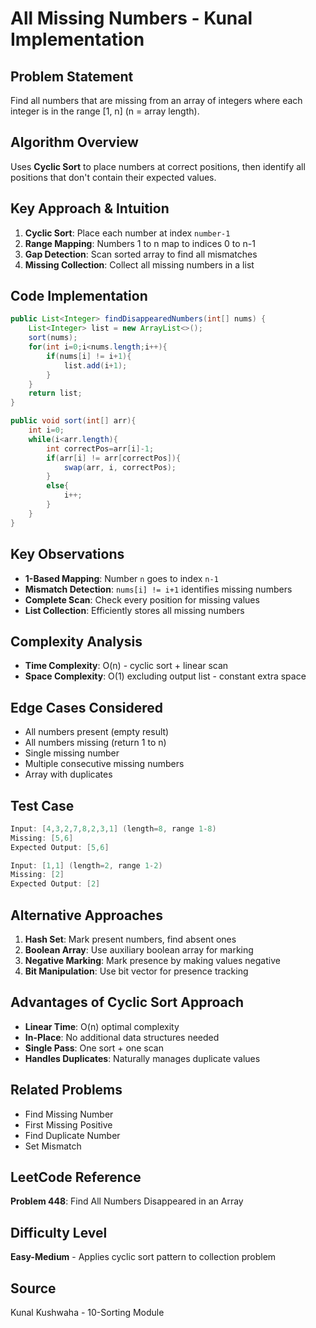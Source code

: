 # All Missing Numbers - Kunal Implementation

## Problem Statement
Find all numbers that are missing from an array of integers where each integer is in the range [1, n] (n = array length).

## Algorithm Overview
Uses **Cyclic Sort** to place numbers at correct positions, then identify all positions that don't contain their expected values.

## Key Approach & Intuition
1. **Cyclic Sort**: Place each number at index `number-1`
2. **Range Mapping**: Numbers 1 to n map to indices 0 to n-1
3. **Gap Detection**: Scan sorted array to find all mismatches
4. **Missing Collection**: Collect all missing numbers in a list

## Code Implementation
```java
public List<Integer> findDisappearedNumbers(int[] nums) {
    List<Integer> list = new ArrayList<>();
    sort(nums);
    for(int i=0;i<nums.length;i++){
        if(nums[i] != i+1){
            list.add(i+1);
        }
    } 
    return list;       
}

public void sort(int[] arr){
    int i=0;
    while(i<arr.length){
        int correctPos=arr[i]-1;
        if(arr[i] != arr[correctPos]){
            swap(arr, i, correctPos);
        }
        else{
            i++;
        }
    }
}
```

## Key Observations
- **1-Based Mapping**: Number `n` goes to index `n-1`
- **Mismatch Detection**: `nums[i] != i+1` identifies missing numbers
- **Complete Scan**: Check every position for missing values
- **List Collection**: Efficiently stores all missing numbers

## Complexity Analysis
- **Time Complexity**: O(n) - cyclic sort + linear scan
- **Space Complexity**: O(1) excluding output list - constant extra space

## Edge Cases Considered
- All numbers present (empty result)
- All numbers missing (return 1 to n)
- Single missing number
- Multiple consecutive missing numbers
- Array with duplicates

## Test Case
```java
Input: [4,3,2,7,8,2,3,1] (length=8, range 1-8)
Missing: [5,6]
Expected Output: [5,6]

Input: [1,1] (length=2, range 1-2)
Missing: [2]
Expected Output: [2]
```

## Alternative Approaches
1. **Hash Set**: Mark present numbers, find absent ones
2. **Boolean Array**: Use auxiliary boolean array for marking
3. **Negative Marking**: Mark presence by making values negative
4. **Bit Manipulation**: Use bit vector for presence tracking

## Advantages of Cyclic Sort Approach
- **Linear Time**: O(n) optimal complexity
- **In-Place**: No additional data structures needed
- **Single Pass**: One sort + one scan
- **Handles Duplicates**: Naturally manages duplicate values

## Related Problems
- Find Missing Number
- First Missing Positive
- Find Duplicate Number
- Set Mismatch

## LeetCode Reference
**Problem 448**: Find All Numbers Disappeared in an Array

## Difficulty Level
**Easy-Medium** - Applies cyclic sort pattern to collection problem

## Source
Kunal Kushwaha - 10-Sorting Module 